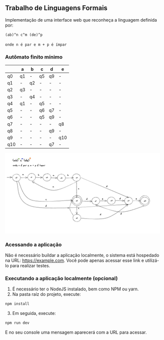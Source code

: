 ## Trabalho de Linguagens Formais

Implementação de uma interface web que reconheça a linguagem definida por:

```
(ab)^n c^m (de)^p

onde n é par e m + p é ímpar
```

### Autômato finito mínimo

|     | a   | b   | c   | d   | e   |
| --- | --- | --- | --- | --- | --- |
| q0  | q1  | -   | q5  | q9  | -   |
| q1  | -   | q2  | -   | -   | -   |
| q2  | q3  | -   | -   | -   | -   |
| q3  | -   | q4  | -   | -   | -   |
| q4  | q1  | -   | q5  | -   | -   |
| q5  | -   | -   | q6  | q7  | -   |
| q6  | -   | -   | q5  | q9  | -   |
| q7  | -   | -   | -   | -   | q8  |
| q8  | -   | -   | -   | q9  | -   |
| q9  | -   | -   | -   | -   | q10 |
| q10 | -   | -   | -   | q7  | -   |

![Alt text](/fsm-full.png "Optional Title")

### Acessando a aplicação

Não é necessário buildar a aplicação localmente, o sistema está hospedado na URL: https://example.com.
Você pode apenas acessar esse link e utilizá-lo para realizar testes.

### Executando a aplicação localmente (opcional)

1. É necessário ter o NodeJS instalado, bem como NPM ou yarn.
2. Na pasta raíz do projeto, execute:

```bash
npm install
```

3. Em seguida, execute:

```bash
npm run dev
```

E no seu console uma mensagem aparecerá com a URL para acessar.
